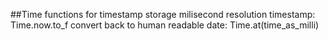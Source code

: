 ##Time functions for timestamp storage
milisecond resolution timestamp: Time.now.to_f
convert back to human readable date: Time.at(time_as_milli)

